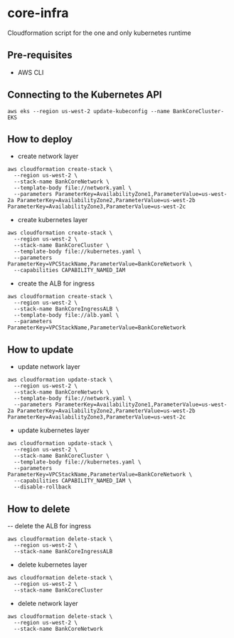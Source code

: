 # core-infra
Cloudformation script for the one and only kubernetes runtime

## Pre-requisites
- AWS CLI

## Connecting to the Kubernetes API
```shell
aws eks --region us-west-2 update-kubeconfig --name BankCoreCluster-EKS
```

## How to deploy
- create network layer
```shell
aws cloudformation create-stack \
  --region us-west-2 \
  --stack-name BankCoreNetwork \
  --template-body file://network.yaml \
  --parameters ParameterKey=AvailabilityZone1,ParameterValue=us-west-2a ParameterKey=AvailabilityZone2,ParameterValue=us-west-2b ParameterKey=AvailabilityZone3,ParameterValue=us-west-2c
```

- create kubernetes layer
```shell
aws cloudformation create-stack \
  --region us-west-2 \
  --stack-name BankCoreCluster \
  --template-body file://kubernetes.yaml \
  --parameters ParameterKey=VPCStackName,ParameterValue=BankCoreNetwork \
  --capabilities CAPABILITY_NAMED_IAM
```

- create the ALB for ingress
```shell
aws cloudformation create-stack \
  --region us-west-2 \
  --stack-name BankCoreIngressALB \
  --template-body file://alb.yaml \
  --parameters ParameterKey=VPCStackName,ParameterValue=BankCoreNetwork
```

## How to update
- update network layer
```shell
aws cloudformation update-stack \
  --region us-west-2 \
  --stack-name BankCoreNetwork \
  --template-body file://network.yaml \
  --parameters ParameterKey=AvailabilityZone1,ParameterValue=us-west-2a ParameterKey=AvailabilityZone2,ParameterValue=us-west-2b ParameterKey=AvailabilityZone3,ParameterValue=us-west-2c
```
- update kubernetes layer
```shell
aws cloudformation update-stack \
  --region us-west-2 \
  --stack-name BankCoreCluster \
  --template-body file://kubernetes.yaml \
  --parameters ParameterKey=VPCStackName,ParameterValue=BankCoreNetwork \
  --capabilities CAPABILITY_NAMED_IAM \
  --disable-rollback
```


## How to delete
-- delete the ALB for ingress
```shell
aws cloudformation delete-stack \
  --region us-west-2 \
  --stack-name BankCoreIngressALB
```

- delete kubernetes layer
```shell
aws cloudformation delete-stack \
  --region us-west-2 \
  --stack-name BankCoreCluster
```
- delete network layer
```shell
aws cloudformation delete-stack \
  --region us-west-2 \
  --stack-name BankCoreNetwork
```
